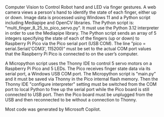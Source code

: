 Computer Vision to Control Robot hand and LED via finger gestures. A web camera views a person's hand to identify the state of each finger, either up or down.  Image data is processed using Windows 11 and a Python script including Mediapipe and OpenCV libraries. The Python script is: "multi_finger_8_25_to_pico_servo.py". It must use the Python 3.12 interpreter  in order to use the Mediapipe library. The Python script sends an array of 5 integers specifying the state of each of the fingers (up or down) to Raspberry Pi Pico via the Pico serial port (USB COM). The line ”pico = serial.Serial('COM3', 115200)“ must be set to the actual COM port values that the Raspberry Pi Pico is connected to on the user’s computer. 

A Micropython script uses the Thonny IDE to control 5 servo motors on a Raspberry Pi Pico and 5 LEDs. The Pico receives finger state data via its serial port, a Windows USB COM port.  The Micropython script is "main.py” and it must be saved via Thonny in the Pico internal flash memory. Then the Thonny IDE "configure interpreter" setting must be switched from the COM port  to local Python to free up the serial port while the Pico board is still connected to USB port. Then the Pico board must be unplugged from the USB and then reconnected to be without a connection to Thonny.

 Most code was generated by Microsoft Copilot.
